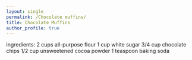 ```yaml
---
layout: single
permalink: /Chocolate muffins/
title: Chocolate Muffins
author_profile: true
---
```


ingredients:
2 cups all-purpose flour 
1 cup white sugar 
3/4 cup chocolate chips 
1/2 cup unsweetened cocoa powder 
1 teaspoon baking soda

